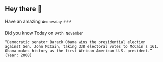 ## Hey there 👋
Have an amazing `Wednesday` ⚡⚡⚡

Did you know Today on `04th November`
```
“Democratic senator Barack Obama wins the presidential election against Sen. John McCain, taking 338 electoral votes to McCain`s 161. Obama makes history as the first African American U.S. president.” (Year: 2008)
```
